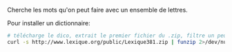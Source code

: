 Cherche les mots qu'on peut faire avec un ensemble de lettres.

Pour installer un dictionnaire:

```bash
# télécharge le dico, extrait le premier fichier du .zip, filtre un peu et crée deux fichiers mots1.txt et mots2.txt
curl -s http://www.lexique.org/public/Lexique381.zip | funzip 2>/dev/null | cut -f1 | grep -v '[-_]' | tr " " "\n" | sort -u | sed -e '1,60000w mots1.txt' -e '60000,$w mots2.txt' -e 'd'
```

